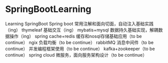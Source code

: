 # SpringBootLearning
Learning SpringBoot
Spring boot 常用注解和面向切面，自动注入基础实践（ing）
thymeleaf 基础交互（ing）
mybatis+mysql 数据持久基础实现，解耦数据操作（ing）
spring cache+redis 缓存和nosql存储基础应用（to be continue）
ngix 负载均衡（to be continue）
rabbitMQ 消息中间件（to be continue）
并发编程框架使用（to be continue）
kafka+zookeeper（to be continue）
spring cloud 微服务，面向服务架构设计（to be continue）

